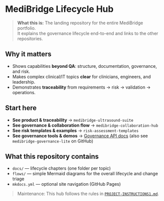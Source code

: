 # MediBridge Lifecycle Hub

> **What this is:** The landing repository for the entire MediBridge portfolio.  
> It explains the governance lifecycle end-to-end and links to the other repositories.

## Why it matters
- Shows capabilities **beyond QA**: structure, documentation, governance, and risk.  
- Makes complex clinical/IT topics **clear** for clinicians, engineers, and leadership.  
- Demonstrates **traceability** from requirements → risk → validation → operations.

## Start here
- **See product & traceability** → `medibridge-ultrasound-suite`
- **See governance & collaboration flow** → `medibridge-collaboration-hub`
- **See risk templates & examples** → `risk-assessment-templates`
 - **See governance tools & demos** → [Governance API docs](https://bridgingknowledge.github.io/medibridge-governance-lite/gov-api/) (also see `medibridge-governance-lite` on GitHub)

## What this repository contains
- `docs/` — lifecycle chapters (one folder per topic)
- `flows/` — simple Mermaid diagrams for the overall lifecycle and change triage
- `mkdocs.yml` — optional site navigation (GitHub Pages)

> Maintenance: This hub follows the rules in [`PROJECT-INSTRUCTIONS1.md`](./PROJECT-INSTRUCTIONS1.md).
